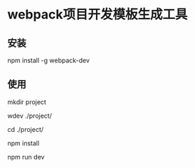 # webpack项目开发模板生成工具

## 安装 

  npm install -g webpack-dev

## 使用

mkdir project

wdev ./project/

cd ./project/

npm install

npm run dev
